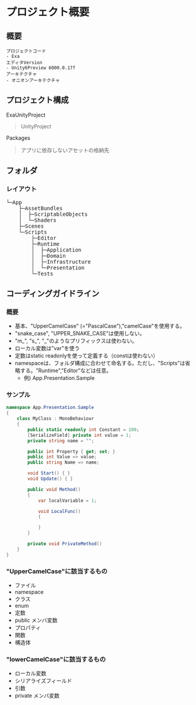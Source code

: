 # プロジェクト概要
## 概要
    プロジェクトコード
    - Exa
    エディタVersion
    - Unity6Preview 6000.0.17f
    アーキテクチャ
    - オニオンアーキテクチャ

## プロジェクト構成
ExaUnityProject
> UnityProject

Packages
> アプリに依存しないアセットの格納先

## フォルダ
### レイアウト
<pre>
└─App
    ├─AssetBundles
    │  ├─ScriptableObjects
    │  └─Shaders
    ├─Scenes
    └─Scripts
        ├─Editor
        ├─Runtime
        │  ├─Application
        │  ├─Domain
        │  ├─Infrastructure
        │  └─Presentation
        └─Tests
</pre>
## コーディングガイドライン
### 概要
- 基本、"UpperCamelCase" (="PascalCase"),"camelCase"を使用する。
- "snake_case", "UPPER_SNAKE_CASE"は使用しない。
- "m_", "s_", "_"のようなプリフィックスは使わない。
- ローカル変数は"var"を使う
- 定数はstatic readonlyを使って定義する（constは使わない）
- namespaceは、フォルダ構成に合わせて命名する。ただし、"Scripts"は省略する。"Runtime","Editor"などは任意。
  - 例) App.Presentation.Sample

### サンプル
```C#
namespace App.Presentation.Sample
{
    class MyClass : MonoBehaviour
    {
        public static readonly int Constant = 100;
        [SerializeField] private int value = 1;
        private string name = "";

        public int Property { get; set; }
        public int Value => value;
        public string Name => name;

        void Start() { }
        void Update() { }

        public void Method()
        {
            var localVariable = 1;

            void LocalFunc()
            {

            }
        }

        private void PrivateMethod()
    }
}
```

### "UpperCamelCase"に該当するもの
- ファイル
- namespace
- クラス
- enum
- 定数
- public メンバ変数
- プロパティ
- 関数
- 構造体

### "lowerCamelCase"に該当するもの
- ローカル変数
- シリアライズフィールド
- 引数
- private メンバ変数
